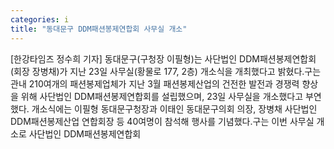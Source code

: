 ```yaml
---
categories: i
title: "동대문구 DDM패션봉제연합회 사무실 개소"
---
```

[한강타임즈 정수희 기자] 동대문구(구청장 이필형)는 사단법인 DDM패션봉제연합회(회장 장병채)가 지난 23일 사무실(황물로 177, 2층) 개소식을 개최했다고 밝혔다.구는 관내 210여개의 패션봉제업체가 지난 3월 패션봉제산업의 건전한 발전과 경쟁력 향상을 위해 사단법인 DDM패션봉제연합회를 설립했으며, 23일 사무실을 개소했다고 부연했다. 개소식에는 이필형 동대문구청장과 이태인 동대문구의회 의장, 장병채 사단법인 DDM패션봉제산업 연합회장 등 40여명이 참석해 행사를 기념했다.구는 이번 사무실 개소로 사단법인 DDM패션봉제연합회